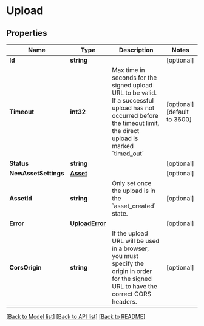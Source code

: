 # Upload

## Properties
Name | Type | Description | Notes
------------ | ------------- | ------------- | -------------
**Id** | **string** |  | [optional] 
**Timeout** | **int32** | Max time in seconds for the signed upload URL to be valid. If a successful upload has not occurred before the timeout limit, the direct upload is marked &#x60;timed_out&#x60; | [optional] [default to 3600]
**Status** | **string** |  | [optional] 
**NewAssetSettings** | [**Asset**](Asset.md) |  | [optional] 
**AssetId** | **string** | Only set once the upload is in the &#x60;asset_created&#x60; state. | [optional] 
**Error** | [**UploadError**](Upload_error.md) |  | [optional] 
**CorsOrigin** | **string** | If the upload URL will be used in a browser, you must specify the origin in order for the signed URL to have the correct CORS headers. | [optional] 

[[Back to Model list]](../README.md#documentation-for-models) [[Back to API list]](../README.md#documentation-for-api-endpoints) [[Back to README]](../README.md)


